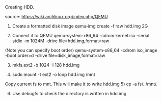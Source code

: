 Creating HDD.

source: https://wiki.archlinux.org/index.php/QEMU
1) Create a formatted disk image
qemu-img create -f raw hdd.img 2G

2) Connect it to QEMU
qemu-system-x86_64 -cdrom kernel.iso -serial stdio -m 1024M -drive file=hdd.img,format=raw

(Note you can specify boot order)
qemu-system-x86_64 -cdrom iso_image -boot order=d -drive file=disk_image,format=raw

3) mkfs.ext2 -b 1024 -I 128 hdd.img

4) sudo mount -t ext2 -o loop hdd.img /mnt

Copy current fs to mnt. This will make it to write hdd.img
5) cp -a fs/. /mnt/.

6) Use debugfs to check the directory is written in hdd.img
